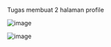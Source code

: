 Tugas membuat 2 halaman profile

![image](https://user-images.githubusercontent.com/19968108/226890538-aa410466-2db8-4810-ba81-c3c8dc90b965.png)

![image](https://user-images.githubusercontent.com/19968108/226890719-fc583a93-cf29-40b6-affe-8857e3d20e09.png)

